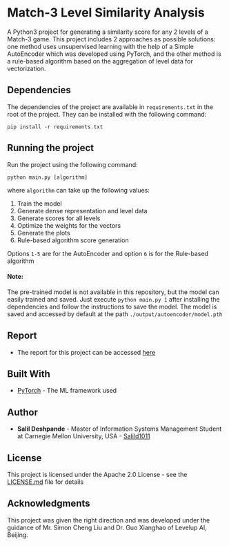 # Match-3 Level Similarity Analysis

A Python3 project for generating a similarity score for any 2 levels of a Match-3 game.
This project includes 2 approaches as possible solutions: one method uses unsupervised 
learning with the help of a Simple AutoEncoder which was developed using PyTorch, and 
the other method is a rule-based algorithm based on the aggregation of level data for 
vectorization.

## Dependencies

The dependencies of the project are available in `requirements.txt` in the root of 
the project. They can be installed with the following command:
```
pip install -r requirements.txt
```

## Running the project

Run the project using the following command:
```
python main.py [algorithm]
```

where `algorithm` can take up the following values:
1. Train the model
2. Generate dense representation and level data
3. Generate scores for all levels
4. Optimize the weights for the vectors
5. Generate the plots
6. Rule-based algorithm score generation

Options `1-5` are for the AutoEncoder and option `6` is for the Rule-based algorithm

#### Note:

The pre-trained model is not available in this repository, but the model can easily trained and saved.
Just execute `python main.py 1` after installing the dependencies and follow the instructions to 
save the model. The model is saved and accessed by default at the path `./output/autoencoder/model.pth` 

## Report

* The report for this project can be accessed [here](output/Report.pdf)

## Built With

* [PyTorch](https://pytorch.org/) - The ML framework used 

## Author

* **Salil Deshpande** - Master of Information Systems Management Student at Carnegie Mellon University, USA - [Salild1011](https://github.com/Salild1011)

## License

This project is licensed under the Apache 2.0 License - see the [LICENSE.md](LICENSE.md) file for details

## Acknowledgments

This project was given the right direction and was developed under the guidance of Mr. Simon Cheng Liu and 
Dr. Guo Xianghao of Levelup AI, Beijing.
